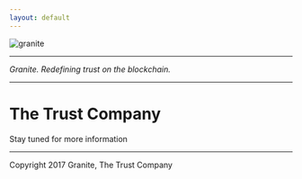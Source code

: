 ```yaml
---
layout: default
---
```


![granite](http://i.cubeupload.com/GIXwsT.png)


---

*Granite. Redefining trust on the blockchain.*

---

# The Trust Company

Stay tuned for more information

---

Copyright 2017 Granite, The Trust Company

